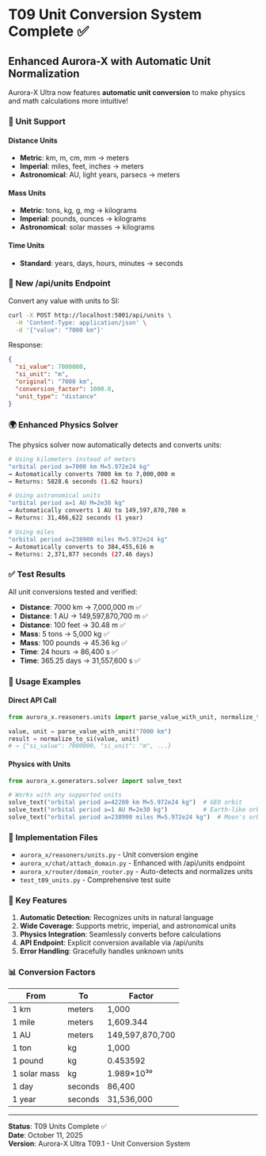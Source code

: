 # T09 Unit Conversion System Complete ✅

## Enhanced Aurora-X with Automatic Unit Normalization

Aurora-X Ultra now features **automatic unit conversion** to make physics and math calculations more intuitive!

### 🔄 Unit Support

#### Distance Units
- **Metric**: km, m, cm, mm → meters
- **Imperial**: miles, feet, inches → meters
- **Astronomical**: AU, light years, parsecs → meters

#### Mass Units
- **Metric**: tons, kg, g, mg → kilograms
- **Imperial**: pounds, ounces → kilograms
- **Astronomical**: solar masses → kilograms

#### Time Units
- **Standard**: years, days, hours, minutes → seconds

### 📡 New /api/units Endpoint

Convert any value with units to SI:

```bash
curl -X POST http://localhost:5001/api/units \
  -H 'Content-Type: application/json' \
  -d '{"value": "7000 km"}'
```

Response:
```json
{
  "si_value": 7000000,
  "si_unit": "m",
  "original": "7000 km",
  "conversion_factor": 1000.0,
  "unit_type": "distance"
}
```

### 🌍 Enhanced Physics Solver

The physics solver now automatically detects and converts units:

```bash
# Using kilometers instead of meters
"orbital period a=7000 km M=5.972e24 kg"
→ Automatically converts 7000 km to 7,000,000 m
→ Returns: 5828.6 seconds (1.62 hours)

# Using astronomical units
"orbital period a=1 AU M=2e30 kg"
→ Automatically converts 1 AU to 149,597,870,700 m
→ Returns: 31,466,622 seconds (1 year)

# Using miles
"orbital period a=238900 miles M=5.972e24 kg"
→ Automatically converts to 384,455,616 m
→ Returns: 2,371,877 seconds (27.46 days)
```

### ✅ Test Results

All unit conversions tested and verified:
- **Distance**: 7000 km → 7,000,000 m ✅
- **Distance**: 1 AU → 149,597,870,700 m ✅
- **Distance**: 100 feet → 30.48 m ✅
- **Mass**: 5 tons → 5,000 kg ✅
- **Mass**: 100 pounds → 45.36 kg ✅
- **Time**: 24 hours → 86,400 s ✅
- **Time**: 365.25 days → 31,557,600 s ✅

### 🚀 Usage Examples

#### Direct API Call
```python
from aurora_x.reasoners.units import parse_value_with_unit, normalize_to_si

value, unit = parse_value_with_unit("7000 km")
result = normalize_to_si(value, unit)
# → {"si_value": 7000000, "si_unit": "m", ...}
```

#### Physics with Units
```python
from aurora_x.generators.solver import solve_text

# Works with any supported units
solve_text("orbital period a=42200 km M=5.972e24 kg")  # GEO orbit
solve_text("orbital period a=1 AU M=2e30 kg")          # Earth-like orbit
solve_text("orbital period a=238900 miles M=5.972e24 kg")  # Moon's orbit
```

### 📁 Implementation Files

- `aurora_x/reasoners/units.py` - Unit conversion engine
- `aurora_x/chat/attach_domain.py` - Enhanced with /api/units endpoint
- `aurora_x/router/domain_router.py` - Auto-detects and normalizes units
- `test_t09_units.py` - Comprehensive test suite

### 🎯 Key Features

1. **Automatic Detection**: Recognizes units in natural language
2. **Wide Coverage**: Supports metric, imperial, and astronomical units
3. **Physics Integration**: Seamlessly converts before calculations
4. **API Endpoint**: Explicit conversion available via /api/units
5. **Error Handling**: Gracefully handles unknown units

### 📊 Conversion Factors

| From | To | Factor |
|------|-----|--------|
| 1 km | meters | 1,000 |
| 1 mile | meters | 1,609.344 |
| 1 AU | meters | 149,597,870,700 |
| 1 ton | kg | 1,000 |
| 1 pound | kg | 0.453592 |
| 1 solar mass | kg | 1.989×10³⁰ |
| 1 day | seconds | 86,400 |
| 1 year | seconds | 31,536,000 |

---

**Status**: T09 Units Complete ✅  
**Date**: October 11, 2025  
**Version**: Aurora-X Ultra T09.1 - Unit Conversion System